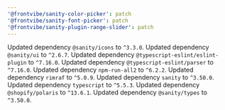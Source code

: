 ```yaml
---
'@frontvibe/sanity-color-picker': patch
'@frontvibe/sanity-font-picker': patch
'@frontvibe/sanity-plugin-range-slider': patch
---
```


Updated dependency `@sanity/icons` to `^3.3.0`.
Updated dependency `@sanity/ui` to `^2.6.7`.
Updated dependency `@typescript-eslint/eslint-plugin` to `^7.16.0`.
Updated dependency `@typescript-eslint/parser` to `^7.16.0`.
Updated dependency `npm-run-all2` to `^6.2.2`.
Updated dependency `rimraf` to `^5.0.9`.
Updated dependency `sanity` to `^3.50.0`.
Updated dependency `typescript` to `^5.5.3`.
Updated dependency `@shopify/polaris` to `^13.6.1`.
Updated dependency `@sanity/types` to `^3.50.0`.
